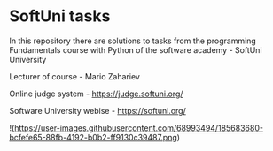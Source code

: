 # SoftUni tasks
In this repository there are solutions to tasks from the programming Fundamentals course with Python of the software academy - SoftUni University

Lecturer of course - Mario Zahariev

Online judge system - https://judge.softuni.org/

Software University webise - https://softuni.org/

!(https://user-images.githubusercontent.com/68993494/185683680-bcfefe65-88fb-4192-b0b2-ff9130c39487.png)

